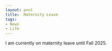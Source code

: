 ```yaml
---
layout: post
title:  Maternity Leave
tags:
- News
- Life
---
```

I am currently on maternity leave until Fall 2025.